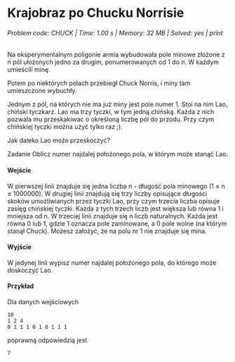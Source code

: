 # Krajobraz po Chucku Norrisie
###### Problem code: CHUCK \| Time: 1.00 s \| Memory: 32 MB \| Solved: yes \| print

Na eksperymentalnym poligonie armia wybudowała pole minowe złożone z n pól ułożonych jedno za drugim, ponumerowanych od 1 do n. W każdym umieścili minę.

Potem po niektórych polach przebiegł Chuck Norris, i miny tam umieszczone wybuchły.

Jednym z pól, na których nie ma już miny jest pole numer 1. Stoi na nim Lao, chiński tyczkarz. Lao ma trzy tyczki, w tym jedną chińską. Każda z nich pozwala mu przeskakiwac o określoną liczbę pól do przodu. Przy czym chińskiej tyczki można użyć tylko raz ;).

Jak daleko Lao może przeskoczyć?

Zadanie
Oblicz numer najdalej położonego pola, w którym może stanąć Lao.

#### Wejście
W pierwszej linii znajduje się jedna liczba n - długość pola minowego (1 ≤ n ≤ 1000000). W drugiej linii znajdują się trzy liczby opisujące długości skoków umożliwianych przez tyczki Lao, przy czym trzecia liczba opisuje zasięg chińskiej tyczki. Każda z tych trzech liczb jest większa lub równa 1 i mniejsza od n. W trzeciej linii znajduje się n liczb naturalnych. Każda jest równa 0 lub 1, gdzie 1 oznacza pole zaminowane, a 0 pole wolne (na którym stanął Chuck). Możesz założyć, że na polu nr 1 nie znajduje się mina.

#### Wyjście
W jedynej linii wypisz numer najdalej położonego pola, do którego może doskoczyć Lao.

#### Przykład
Dla danych wejściowych

```
10
1 2 4
0 1 1 1 0 1 0 1 1 1
```
poprawną odpowiedzią jest

```
7
```
